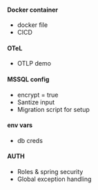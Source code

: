 #### Docker container
- docker file
- CICD
#### OTeL
- OTLP demo
#### MSSQL config
- encrypt = true
- Santize input
- Migration script for setup
#### env vars
- db creds
#### AUTH
- Roles & spring security
- Global exception handling